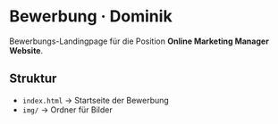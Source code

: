 # Bewerbung · Dominik 

Bewerbungs-Landingpage für die Position **Online Marketing Manager Website**.

## Struktur
- `index.html` → Startseite der Bewerbung
- `img/` → Ordner für Bilder

